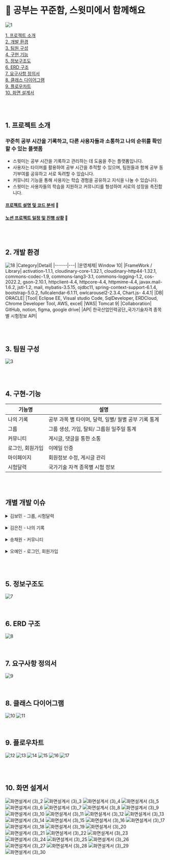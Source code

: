 # 📖 공부는 꾸준함, 스윗미에서 함께해요
![1](https://github.com/Voming/swithme_source/assets/68582465/6e7ab9f9-e296-40ea-9559-2d5e58ed717f)

[1. 프로젝트 소개](#1-프로젝트-소개) <br>
[2. 개발 환경](#2-개발-환경) <br>
[3. 팀원 구성](#3-팀원-구성) <br>
[4. 구현 기능](#4-구현-기능) <br>
[5. 정보구조도](#5-정보구조도) <br>
[6. ERD 구조](#6-ERD-구조)  <br>
[7. 요구사항 정의서](#7-요구사항-정의서) <br>
[8. 클래스 다이어그램](#8-클래스-다이어그램) <br>
[9. 플로우차트](#9-플로우차트) <br>
[10. 화면 설계서](#10-화면-설계서) <br>


<br><br>

## 1. 프로젝트 소개
### 꾸준히 공부 시간을 기록하고, 다른 사용자들과 소통하고 나의 순위를 확인할 수 있는 플랫폼
- 스윗미는 공부 시간을 기록하고 관리하는 데 도움을 주는 플랫폼입니다.
- 사용자는 타이머를 활용하여 공부 시간을 추적할 수 있으며, 팀원들과 함께 공부 동기부여를 공유하고 서로 독려할 수 있습니다.
- 커뮤니티 기능을 통해 사용자는 학습 경험을 공유하고 지식을 나눌 수 있습니다.
- 스윗미는 사용자들의 학습을 지원하고 커뮤니티를 형성하여 서로의 성장을 촉진합니다.

#### [프로젝트 설명 및 코드 분석](https://www.figma.com/proto/xAiLZ6P8yXdaAN7QEstJXU/%EC%B5%9C%EC%A2%85-%EB%B0%9C%ED%91%9C%EC%9E%90%EB%A3%8C?node-id=4-257&starting-point-node-id=4%3A257&t=JWPhIwmTihvmOVIX-1) 🔗
#### [노션 프로젝트 일정 및 진행 상황](https://gratis-thread-070.notion.site/9304877f2dfb404d982dd4c44ae7cde6?v=7a0312303cc345889207a4a49d44a125&pvs=4) 🔗

<br><br>

## 2. 개발 환경
![18](https://github.com/Voming/swithme_source/assets/68582465/364d040f-8fa8-4bf8-9b05-a0444b1d0eee)
|Category|Detail|
|------|---|
|운영체제| Window 10|
|FrameWork / Library| activation-1.1.1, cloudinary-core-1.32.1, cloudinary-http44-1.32.1, commons-codec-1.9, commons-lang3-3.1, commons-logging-1.2, cos-2022.2, gson-2.10.1, httpclient-4.4, httpcore-4.4, httpmime-4.4, javax.mail-1.6.2, jstl-1.2, mail, mybatis-3.5.15, ojdbc11, spring-context-support-6.1.4, bootstrap-5.0.2, fullcalendar-6.1.11, owlcarousel2-2.3.4, Chart.js- 4.4.1|
|DB| ORACLE|
|Tool| Eclipse EE, Visual studio Code, SqlDeveloper, ERDCloud, Chrome Developer Tool, AWS, excel|
|WAS| Tomcat 9|
|Collaboration| GitHub, notion, figma,  google drive|
|API| 한국산업인력공단_국가기술자격 종목별 시험정보 API|

<br><br>

## 3. 팀원 구성
![3](https://github.com/Voming/swithme_source/assets/68582465/d98b68eb-f6f0-468e-beec-133d196d123d)

<br><br>

## 4. 구현-기능
|기능명|설명|
|------|---|
|나의 기록|공부 과목 별 타이머, 달력, 일별/ 월별 공부 기록 통계|
|그룹|그룹 생성, 가입, 탈퇴/ 그룹원 일주일 통계|
|커뮤니티|게시글, 댓글을 통한 소통|
|로그인, 회원가입|이메일 인증|
|마이페이지|회원정보 수정, 게시글 관리|
|시험달력|국가기술 자격 종목별 시험 정보|
<br><br>


## 개별 개발 이슈
<details>
<summary>김보민 - 그룹, 시험달력</summary>
<div markdown="1">   
<img alt="image" src="https://github.com/Voming/swithme_source/assets/68582465/49dd1e7b-6054-449b-a8ee-49ccb7ec7b98"> 
<img alt="image" src="https://github.com/Voming/swithme_source/assets/68582465/5341362f-c9f5-49c0-b0cc-a8f4230452d5"> 
  
<img alt="image" src="https://github.com/Voming/swithme_source/assets/68582465/6afa568a-c937-40b0-99d6-3fb3c3350f29"> 
<img alt="image" src="https://github.com/Voming/swithme_source/assets/68582465/86ac5f30-3843-45e9-96e9-30fc0b6d4a91"> 
<img alt="image" src="https://github.com/Voming/swithme_source/assets/68582465/2053c7bb-f624-4f43-96be-ae217ab7f50c"> 

<img alt="image" src="https://github.com/Voming/swithme_source/assets/68582465/cda84719-921c-4d5c-86f7-d05affce3957"> 
<img alt="image" src="https://github.com/Voming/swithme_source/assets/68582465/b39c96d4-4d8c-46a6-b56e-9f7d19cc20a3"> 

<img alt="image" src="https://github.com/Voming/swithme_source/assets/68582465/0c788643-8953-4324-b5e5-577fe77724e4"> 
<img alt="image" src="https://github.com/Voming/swithme_source/assets/68582465/7cc59fab-6c84-40c3-8131-f6fcbd39dd26"> 
<img alt="image" src="https://github.com/Voming/swithme_source/assets/68582465/81d7570c-2d43-4287-8787-d215e80a06c8"> 
<img alt="image" src="https://github.com/Voming/swithme_source/assets/68582465/81d7570c-2d43-4287-8787-d215e80a06c8"> 

<img alt="image" src="https://github.com/Voming/swithme_source/assets/68582465/e7851796-3dbd-4190-8e75-b2a659bec21c"> 
<img alt="image" src="https://github.com/Voming/swithme_source/assets/68582465/9a55f707-8b34-4765-b310-e6569e1e0874"> 
<img alt="image" src="https://github.com/Voming/swithme_source/assets/68582465/753005a5-f575-4471-b7cb-3b09440a195b"> 

<img alt="image" src="https://github.com/Voming/swithme_source/assets/68582465/5f65119f-451f-4ee5-bfe0-bf4bd2a25259"> 
<img alt="image" src="https://github.com/Voming/swithme_source/assets/68582465/9987fecf-a905-44ec-8936-cf34bf648132"> 

<img alt="image" src="https://github.com/Voming/swithme_source/assets/68582465/a3eb4215-eaa1-4fd3-a139-4d618c53e90f"> 
<img alt="image" src="https://github.com/Voming/swithme_source/assets/68582465/698d2611-10af-4570-8095-8f205b158a1a"> 

<img alt="image" src="https://github.com/Voming/swithme_source/assets/68582465/f0cacbc5-00a7-4ca5-afaf-693ab350dcd5"> 
<img alt="image" src="https://github.com/Voming/swithme_source/assets/68582465/0227a467-46d5-4f91-95a2-e78a4df445a7"> 

<img alt="image" src="https://github.com/Voming/swithme_source/assets/68582465/649fe7c1-f2b0-4eec-b9fe-f2605de4b7a1"> 
<img alt="image" src="https://github.com/Voming/swithme_source/assets/68582465/073025bc-0f9b-4391-b455-5b164b4fd01c"> 
<img alt="image" src="https://github.com/Voming/swithme_source/assets/68582465/893f6bd2-e10e-4564-a4fb-65fa92a7dd87"> 
<img alt="image" src="https://github.com/Voming/swithme_source/assets/68582465/bbf09a6d-9549-4509-85e1-53eb0c7467ab"> 

<img alt="image" src="https://github.com/Voming/swithme_source/assets/68582465/e2036c64-2b2f-4b0f-83cf-8e623bb046fc"> 
<img alt="image" src="https://github.com/Voming/swithme_source/assets/68582465/16302b3a-3422-464e-95ad-3b1c3452dfd9"> 

</div>
</details>
<br>
<details>
<summary>김은진 - 나의 기록</summary>
<div markdown="1">   
<img alt="image" src="https://github.com/Voming/swithme_source/assets/68582465/f4f94df7-26b3-4361-bb03-a053bb379b8d"> 
<img alt="image" src="https://github.com/Voming/swithme_source/assets/68582465/cdc5ac2b-6cfc-4d01-afc6-c2f6f0a52c5e"> 
<img alt="image" src="https://github.com/Voming/swithme_source/assets/68582465/d5d9079c-1721-4d29-a4c3-20996f4fc930"> 
<img alt="image" src="https://github.com/Voming/swithme_source/assets/68582465/9cfc13d2-6324-4174-8d68-44ceaf996b3f"> 
<img alt="image" src="https://github.com/Voming/swithme_source/assets/68582465/b41daeae-3256-4d77-b1c3-0bc571a2abe8"> 
<img alt="image" src="https://github.com/Voming/swithme_source/assets/68582465/423863a5-e8a8-4e5a-bb7a-00a443d437ba"> 

<img alt="image" src="https://github.com/Voming/swithme_source/assets/68582465/5fee6f4d-fd82-45e0-aa10-52b845eabb70"> 
<img alt="image" src="https://github.com/Voming/swithme_source/assets/68582465/a6d08c0e-1aeb-4ed4-9348-890c75029a5b"> 
<img alt="image" src="https://github.com/Voming/swithme_source/assets/68582465/e39bd221-1956-404d-8594-9069ee6ecf29"> 
<img alt="image" src="https://github.com/Voming/swithme_source/assets/68582465/33858661-9339-4538-bf9f-747b093355c3"> 
<img alt="image" src="https://github.com/Voming/swithme_source/assets/68582465/5e29a934-a37a-4815-9e21-5ba3d04b982f"> 
<img alt="image" src="https://github.com/Voming/swithme_source/assets/68582465/8039a8d1-dfa0-4f1a-ad69-5c56cf2e2d14"> 
</div>
</details>
<br>
<details>
<summary>송채원 - 커뮤니티</summary>
<div markdown="1">   
<img alt="image" src="https://github.com/Voming/swithme_source/assets/68582465/dcfacb26-a431-41d3-92c7-ffff412eb1cc"> 
<img alt="image" src="https://github.com/Voming/swithme_source/assets/68582465/cd666564-2af3-423b-a14d-897277e9e77b"> 
<img alt="image" src="https://github.com/Voming/swithme_source/assets/68582465/b584b573-122a-4b68-b62e-7ce0491c6406">
 
<img alt="image" src="https://github.com/Voming/swithme_source/assets/68582465/90f8274c-8a8a-4275-b9dd-b1d829f974fd"> 
<img alt="image" src="https://github.com/Voming/swithme_source/assets/68582465/561dd566-55a9-44f5-bcf6-e14e3616410b"> 

<img alt="image" src="https://github.com/Voming/swithme_source/assets/68582465/0e864436-ac22-4813-9f90-9eca5367cdfc"> 
<img alt="image" src="https://github.com/Voming/swithme_source/assets/68582465/20851d6b-ce8f-4277-a242-88c51f27b96c"> 

<img alt="image" src="https://github.com/Voming/swithme_source/assets/68582465/e6c6b031-20c5-49a2-892d-daa030dd7d92"> 
<img alt="image" src="https://github.com/Voming/swithme_source/assets/68582465/00e0c95e-d82f-4924-8a0c-72f53c359a1a"> 
<img alt="image" src="https://github.com/Voming/swithme_source/assets/68582465/9f24c85a-0732-4d35-b1c6-4a9f50186c63"> 
<img alt="image" src="https://github.com/Voming/swithme_source/assets/68582465/b8b56f72-8fe9-4f2c-938a-ff3c119a75a1"> 

<img alt="image" src="https://github.com/Voming/swithme_source/assets/68582465/fe39cd91-5298-46b6-b888-58fdabbc72d6"> 
<img alt="image" src="https://github.com/Voming/swithme_source/assets/68582465/05c37db4-ef3a-4370-949a-6ff60fe7ac10"> 

<img alt="image" src="https://github.com/Voming/swithme_source/assets/68582465/12688ab7-ac28-4018-9fcf-3363c60653ba"> 
<img alt="image" src="https://github.com/Voming/swithme_source/assets/68582465/f0193d31-d239-40ba-8ec7-d423d6a1f395"> 

<img alt="image" src="https://github.com/Voming/swithme_source/assets/68582465/029bd738-2b1f-4a21-8e04-5e5d6348c0a8"> 
<img alt="image" src="https://github.com/Voming/swithme_source/assets/68582465/e17ab873-9487-4bd7-8756-79407e62cda1"> 
</div>
</details>
<br>
<details>
<summary>오예인 - 로그인, 회원가입</summary>
<div markdown="1">   
<img alt="image" src="https://github.com/Voming/swithme_source/assets/68582465/c81a8280-23b9-41bc-a9b3-96487bc01f96"> 
<img alt="image" src="https://github.com/Voming/swithme_source/assets/68582465/6237058c-ab38-4488-9088-22e6a91d1425"> 
<img alt="image" src="https://github.com/Voming/swithme_source/assets/68582465/e31b7beb-2a33-4f1b-9668-66401fb1ff3b"> 
<img alt="image" src="https://github.com/Voming/swithme_source/assets/68582465/0db35354-1b39-46c9-bb0b-6f6176099b5a"> 
<img alt="image" src="https://github.com/Voming/swithme_source/assets/68582465/f05fa797-5c0d-4bcb-b275-47199dd96a11"> 
<img alt="image" src="https://github.com/Voming/swithme_source/assets/68582465/2a0c5178-d246-42bb-ab25-6f0afdea0d61"> 
<img alt="image" src="https://github.com/Voming/swithme_source/assets/68582465/b6dcc438-8195-4289-8686-1710b2933b02"> 
<img alt="image" src="https://github.com/Voming/swithme_source/assets/68582465/dd59a096-d0da-4da7-8b56-dbf8ef89fa04"> 
<img alt="image" src="https://github.com/Voming/swithme_source/assets/68582465/b992463b-15a8-4a4c-b8a2-859d7b251f99"> 
<img alt="image" src="https://github.com/Voming/swithme_source/assets/68582465/4e3f0157-521f-418d-9a0c-79f1ff51e395"> 
<img alt="image" src="https://github.com/Voming/swithme_source/assets/68582465/deb6c423-e21c-4172-8a21-1cae189cd2ea"> 
<img alt="image" src="https://github.com/Voming/swithme_source/assets/68582465/5f07ce6a-18ec-4b62-b596-15a744c306dd"> 
</div>
</details>


<br><br>
## 5. 정보구조도
![7](https://github.com/Voming/swithme_source/assets/68582465/46b01899-6cc6-4dbd-9676-be5fbeec04ea)

<br>

## 6. ERD 구조
![8](https://github.com/Voming/swithme_source/assets/68582465/c11a124f-2083-4f7e-a290-adf829a44af1)

<br>

## 7. 요구사항 정의서
![9](https://github.com/Voming/swithme_source/assets/68582465/87e25631-22a2-49aa-aa09-6d2edc26802a)

<br>

## 8. 클래스 다이어그램
![10](https://github.com/Voming/swithme_source/assets/68582465/a2517715-053d-4194-a6f1-7ff978c7ead5)
![11](https://github.com/Voming/swithme_source/assets/68582465/175ea1e1-7ddd-4c4f-932a-5dd41ac427b2)

<br>

## 9. 플로우차트
![12](https://github.com/Voming/swithme_source/assets/68582465/9eab8a1b-0c06-4ac1-ab1b-acacbc416d17)
![13](https://github.com/Voming/swithme_source/assets/68582465/1982a2fb-60b0-47ea-86ff-9dd15efc2b84)
![14](https://github.com/Voming/swithme_source/assets/68582465/582424d1-2447-4734-9609-e2ab875f24b9)
![15](https://github.com/Voming/swithme_source/assets/68582465/a2808cc2-cae4-4014-b87c-0ba63549546a)
![16](https://github.com/Voming/swithme_source/assets/68582465/37561d42-1cd2-4ef2-970e-cb8a3ee4bd70)
![17](https://github.com/Voming/swithme_source/assets/68582465/2e595d52-ae45-43cf-8b85-42965bdd78c1)

<br><br>

## 10. 화면 설계서
![화면설계서 (3)_2](https://github.com/Voming/swithme_source/assets/68582465/c81a8280-23b9-41bc-a9b3-96487bc01f96)
![화면설계서 (3)_3](https://github.com/Voming/swithme_source/assets/68582465/e31b7beb-2a33-4f1b-9668-66401fb1ff3b)
![화면설계서 (3)_4](https://github.com/Voming/swithme_source/assets/68582465/f05fa797-5c0d-4bcb-b275-47199dd96a11)
![화면설계서 (3)_5](https://github.com/Voming/swithme_source/assets/68582465/b992463b-15a8-4a4c-b8a2-859d7b251f99)
![화면설계서 (3)_6](https://github.com/Voming/swithme_source/assets/68582465/deb6c423-e21c-4172-8a21-1cae189cd2ea)
![화면설계서 (3)_7](https://github.com/Voming/swithme_source/assets/68582465/12688ab7-ac28-4018-9fcf-3363c60653ba)
![화면설계서 (3)_8](https://github.com/Voming/swithme_source/assets/68582465/f4f94df7-26b3-4361-bb03-a053bb379b8d)
![화면설계서 (3)_9](https://github.com/Voming/swithme_source/assets/68582465/cdc5ac2b-6cfc-4d01-afc6-c2f6f0a52c5e)
![화면설계서 (3)_10](https://github.com/Voming/swithme_source/assets/68582465/d5d9079c-1721-4d29-a4c3-20996f4fc930)
![화면설계서 (3)_11](https://github.com/Voming/swithme_source/assets/68582465/9cfc13d2-6324-4174-8d68-44ceaf996b3f)
![화면설계서 (3)_12](https://github.com/Voming/swithme_source/assets/68582465/b41daeae-3256-4d77-b1c3-0bc571a2abe8)
![화면설계서 (3)_13](https://github.com/Voming/swithme_source/assets/68582465/423863a5-e8a8-4e5a-bb7a-00a443d437ba)
![화면설계서 (3)_14](https://github.com/Voming/swithme_source/assets/68582465/49dd1e7b-6054-449b-a8ee-49ccb7ec7b98)
![화면설계서 (3)_15](https://github.com/Voming/swithme_source/assets/68582465/6afa568a-c937-40b0-99d6-3fb3c3350f29)
![화면설계서 (3)_16](https://github.com/Voming/swithme_source/assets/68582465/cda84719-921c-4d5c-86f7-d05affce3957)
![화면설계서 (3)_17](https://github.com/Voming/swithme_source/assets/68582465/0c788643-8953-4324-b5e5-577fe77724e4)
![화면설계서 (3)_18](https://github.com/Voming/swithme_source/assets/68582465/e7e606c4-e6d9-450f-bf12-de74bd1db955)
![화면설계서 (3)_19](https://github.com/Voming/swithme_source/assets/68582465/e7851796-3dbd-4190-8e75-b2a659bec21c)
![화면설계서 (3)_20](https://github.com/Voming/swithme_source/assets/68582465/5f65119f-451f-4ee5-bfe0-bf4bd2a25259)
![화면설계서 (3)_21](https://github.com/Voming/swithme_source/assets/68582465/a3eb4215-eaa1-4fd3-a139-4d618c53e90f)
![화면설계서 (3)_22](https://github.com/Voming/swithme_source/assets/68582465/f0cacbc5-00a7-4ca5-afaf-693ab350dcd5)
![화면설계서 (3)_23](https://github.com/Voming/swithme_source/assets/68582465/029bd738-2b1f-4a21-8e04-5e5d6348c0a8)
![화면설계서 (3)_24](https://github.com/Voming/swithme_source/assets/68582465/dcfacb26-a431-41d3-92c7-ffff412eb1cc)
![화면설계서 (3)_25](https://github.com/Voming/swithme_source/assets/68582465/90f8274c-8a8a-4275-b9dd-b1d829f974fd)
![화면설계서 (3)_26](https://github.com/Voming/swithme_source/assets/68582465/fe39cd91-5298-46b6-b888-58fdabbc72d6)
![화면설계서 (3)_27](https://github.com/Voming/swithme_source/assets/68582465/0e864436-ac22-4813-9f90-9eca5367cdfc)
![화면설계서 (3)_28](https://github.com/Voming/swithme_source/assets/68582465/20851d6b-ce8f-4277-a242-88c51f27b96c)
![화면설계서 (3)_29](https://github.com/Voming/swithme_source/assets/68582465/649fe7c1-f2b0-4eec-b9fe-f2605de4b7a1)
![화면설계서 (3)_30](https://github.com/Voming/swithme_source/assets/68582465/e2036c64-2b2f-4b0f-83cf-8e623bb046fc)




